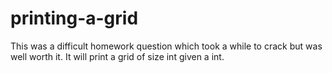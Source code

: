 # printing-a-grid
This was a difficult homework question which took a while to crack but was well worth it. It will print a grid of size int given a int.

